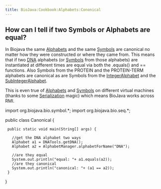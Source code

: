 ```yaml
---
title: BioJava:Cookbook:Alphabets:Cononical
---
```


How can I tell if two Symbols or Alphabets are equal?
-----------------------------------------------------

In Biojava the same
[Alphabets](http://www.biojava.org/docs/api1.8/org/biojava/bio/symbol/Alphabet.html)
and the same
[Symbols](http://www.biojava.org/docs/api1.8/org/biojava/bio/symbol/Symbol.html)
are canonical no matter how they were constructed or where they came
from. This means that if two [DNA](wp:DNA "wikilink") alphabets (or
[Symbols](http://www.biojava.org/docs/api1.8/org/biojava/bio/symbol/Symbol.html)
from those alphabets) are instantiated at different times are equal via
both the .equals() and == functions. Also Symbols from the PROTEIN and
the PROTEIN-TERM alphabets are canonical as are Symbols from the
[IntegerAlphabet](http://www.biojava.org/docs/api1.8/org/biojava/bio/symbol/IntegerAlphabet.html)
and the
[SubIntegerAlphabet](http://www.biojava.org/docs/api1.8/org/biojava/bio/symbol/IntegerAlphabet.SubIntegerAlphabet.html).

This is even true of
[Alphabets](http://www.biojava.org/docs/api1.8/org/biojava/bio/symbol/Alphabet.html)
and
[Symbols](http://www.biojava.org/docs/api1.8/org/biojava/bio/symbol/Symbol.html)
on different virtual machines (thanks to some
[Serialization](http://java.sun.com/j2se/1.4.2/docs/api/java/io/Serializable.html)
magic) which means BioJava works across RMI.

<java> import org.biojava.bio.symbol.\*; import org.biojava.bio.seq.\*;

public class Canonical {

` public static void main(String[] args) {`

`   //get the DNA alphabet two ways`  
`   Alphabet a1 = DNATools.getDNA();`  
`   Alphabet a2 = AlphabetManager.alphabetForName("DNA");`

`   //are they equal`  
`   System.out.println("equal: "+ a1.equals(a2));`  
`   //are they canonical`  
`   System.out.println("canonical: "+ (a1 == a2));`  
` }`

} </java>
